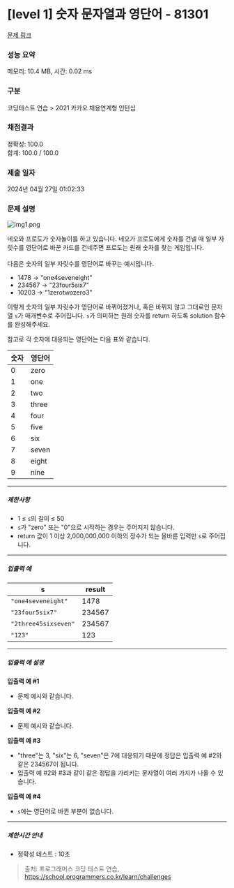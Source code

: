 # [level 1] 숫자 문자열과 영단어 - 81301 

[문제 링크](https://school.programmers.co.kr/learn/courses/30/lessons/81301) 

### 성능 요약

메모리: 10.4 MB, 시간: 0.02 ms

### 구분

코딩테스트 연습 > 2021 카카오 채용연계형 인턴십

### 채점결과

정확성: 100.0<br/>합계: 100.0 / 100.0

### 제출 일자

2024년 04월 27일 01:02:33

### 문제 설명

<p><img src="https://grepp-programmers.s3.ap-northeast-2.amazonaws.com/files/production/d31cb063-4025-4412-8cbc-6ac6909cf93e/img1.png" title="" alt="img1.png"></p>

<p>네오와 프로도가 숫자놀이를 하고 있습니다. 네오가 프로도에게 숫자를 건넬 때 일부 자릿수를 영단어로 바꾼 카드를 건네주면 프로도는 원래 숫자를 찾는 게임입니다.<br><br>
다음은 숫자의 일부 자릿수를 영단어로 바꾸는 예시입니다.</p>

<ul>
<li>1478 → "one4seveneight"</li>
<li>234567 → "23four5six7"</li>
<li>10203 → "1zerotwozero3"</li>
</ul>

<p>이렇게 숫자의 일부 자릿수가 영단어로 바뀌어졌거나, 혹은 바뀌지 않고 그대로인 문자열 <code>s</code>가 매개변수로 주어집니다. <code>s</code>가 의미하는 원래 숫자를 return 하도록 solution 함수를 완성해주세요.</p>

<p>참고로 각 숫자에 대응되는 영단어는 다음 표와 같습니다.</p>
<table class="table">
        <thead><tr>
<th>숫자</th>
<th>영단어</th>
</tr>
</thead>
        <tbody><tr>
<td>0</td>
<td>zero</td>
</tr>
<tr>
<td>1</td>
<td>one</td>
</tr>
<tr>
<td>2</td>
<td>two</td>
</tr>
<tr>
<td>3</td>
<td>three</td>
</tr>
<tr>
<td>4</td>
<td>four</td>
</tr>
<tr>
<td>5</td>
<td>five</td>
</tr>
<tr>
<td>6</td>
<td>six</td>
</tr>
<tr>
<td>7</td>
<td>seven</td>
</tr>
<tr>
<td>8</td>
<td>eight</td>
</tr>
<tr>
<td>9</td>
<td>nine</td>
</tr>
</tbody>
      </table>
<hr>

<h5>제한사항</h5>

<ul>
<li>1 ≤ <code>s</code>의 길이 ≤ 50</li>
<li><code>s</code>가 "zero" 또는 "0"으로 시작하는 경우는 주어지지 않습니다.</li>
<li>return 값이 1 이상 2,000,000,000 이하의 정수가 되는 올바른 입력만 <code>s</code>로 주어집니다.</li>
</ul>

<hr>

<h5>입출력 예</h5>
<table class="table">
        <thead><tr>
<th>s</th>
<th>result</th>
</tr>
</thead>
        <tbody><tr>
<td><code>"one4seveneight"</code></td>
<td>1478</td>
</tr>
<tr>
<td><code>"23four5six7"</code></td>
<td>234567</td>
</tr>
<tr>
<td><code>"2three45sixseven"</code></td>
<td>234567</td>
</tr>
<tr>
<td><code>"123"</code></td>
<td>123</td>
</tr>
</tbody>
      </table>
<hr>

<h5>입출력 예 설명</h5>

<p><strong>입출력 예 #1</strong></p>

<ul>
<li>문제 예시와 같습니다.</li>
</ul>

<p><strong>입출력 예 #2</strong></p>

<ul>
<li>문제 예시와 같습니다.</li>
</ul>

<p><strong>입출력 예 #3</strong></p>

<ul>
<li>"three"는 3, "six"는 6, "seven"은 7에 대응되기 때문에 정답은 입출력 예 #2와 같은 234567이 됩니다.</li>
<li>입출력 예 #2와 #3과 같이 같은 정답을 가리키는 문자열이 여러 가지가 나올 수 있습니다.</li>
</ul>

<p><strong>입출력 예 #4</strong></p>

<ul>
<li><code>s</code>에는 영단어로 바뀐 부분이 없습니다.</li>
</ul>

<hr>

<h5>제한시간 안내</h5>

<ul>
<li>정확성 테스트 : 10초</li>
</ul>


> 출처: 프로그래머스 코딩 테스트 연습, https://school.programmers.co.kr/learn/challenges